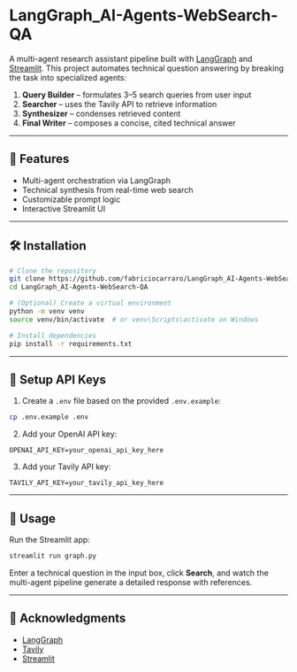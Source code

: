 # LangGraph_AI-Agents-WebSearch-QA

A multi-agent research assistant pipeline built with [LangGraph](https://www.langgraph.dev/) and [Streamlit](https://streamlit.io/). This project automates technical question answering by breaking the task into specialized agents:

1. **Query Builder** – formulates 3–5 search queries from user input
2. **Searcher** – uses the Tavily API to retrieve information
3. **Synthesizer** – condenses retrieved content
4. **Final Writer** – composes a concise, cited technical answer

---

## 🚀 Features
- Multi-agent orchestration via LangGraph
- Technical synthesis from real-time web search
- Customizable prompt logic
- Interactive Streamlit UI

---

## 🛠️ Installation

```bash
# Clone the repository
git clone https://github.com/fabriciocarraro/LangGraph_AI-Agents-WebSearch-QA.git
cd LangGraph_AI-Agents-WebSearch-QA

# (Optional) Create a virtual environment
python -m venv venv
source venv/bin/activate  # or venv\Scripts\activate on Windows

# Install dependencies
pip install -r requirements.txt
```

---

## 🔐 Setup API Keys

1. Create a `.env` file based on the provided `.env.example`:

```bash
cp .env.example .env
```

2. Add your OpenAI API key:

```env
OPENAI_API_KEY=your_openai_api_key_here
```

3. Add your Tavily API key:

```env
TAVILY_API_KEY=your_tavily_api_key_here
```

---

## 🧪 Usage

Run the Streamlit app:

```bash
streamlit run graph.py
```

Enter a technical question in the input box, click **Search**, and watch the multi-agent pipeline generate a detailed response with references.

---

## 🙌 Acknowledgments
- [LangGraph](https://www.langgraph.dev/)
- [Tavily](https://www.tavily.com/)
- [Streamlit](https://streamlit.io/)

